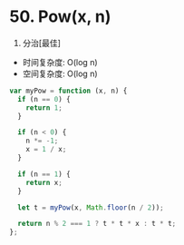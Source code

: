 # 50. Pow(x, n)

1. 分治[最佳]

* 时间复杂度: O(log n)
* 空间复杂度: O(log n)

```js
var myPow = function (x, n) {
  if (n == 0) {
    return 1;
  }

  if (n < 0) {
    n *= -1;
    x = 1 / x;
  }

  if (n == 1) {
    return x;
  }

  let t = myPow(x, Math.floor(n / 2));

  return n % 2 === 1 ? t * t * x : t * t;
};
```
